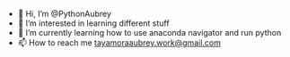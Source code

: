 - 👋 Hi, I’m @PythonAubrey
- 👀 I’m interested in learning different stuff
- 🌱 I’m currently learning how to use anaconda navigator and run python
- 📫 How to reach me tayamoraaubrey.work@gmail.com
